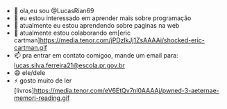 - 👋 ola,eu sou @LucasRian69
- 👀 eu estou interessado em aprender mais sobre programação
- 🌱 atualmente eu estou aprendendo sobre paginas na web
- 💞️ atualmente estou colaborando em[eric cartman]https://media.tenor.com/jPDzlkJj1ZsAAAAi/shocked-eric-cartman.gif
- 📫 pra entrar em contato comigoo, mande um email para: lucas.silva.ferreira21@escola.pr.gov.br
- 😄 ele/dele
- ⚡ gosto muito de ler [livros]https://media.tenor.com/eV6EtQv7nl0AAAAj/pwned-3-aeternae-memori-reading.gif

<!---
LucasRian69/LucasRian69 is a ✨ special ✨ repository because its `README.md` (this file) appears on your GitHub profile.
You can click the Preview link to take a look at your changes.
--->
